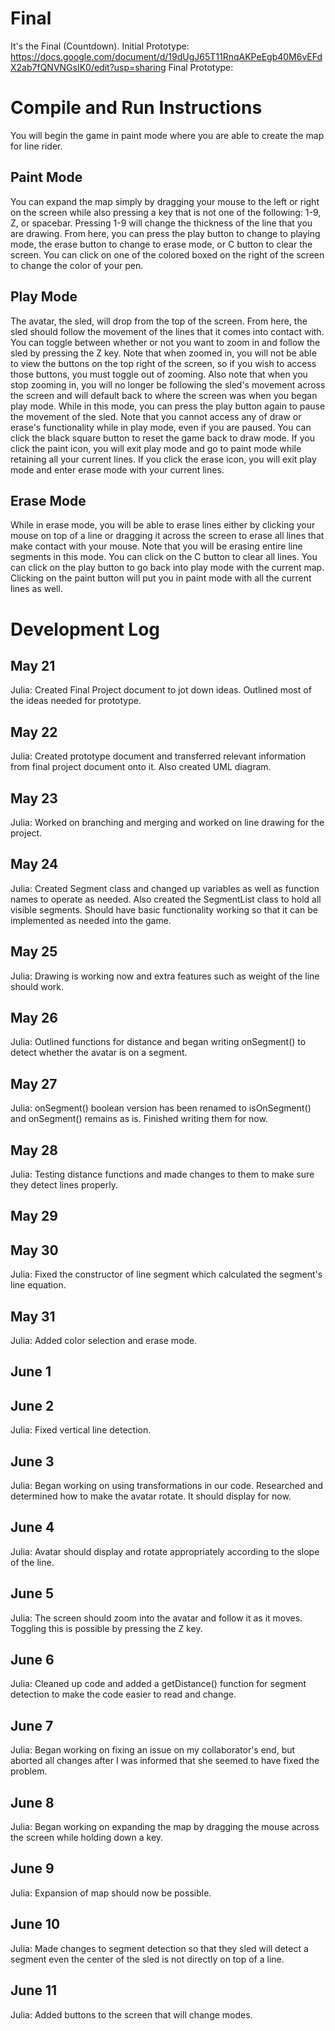# Final
It's the Final (Countdown).
Initial Prototype: https://docs.google.com/document/d/19dUgJ65T11RnqAKPeEgb40M6vEFdX2ab7fQNVNGsIK0/edit?usp=sharing
Final Prototype:

# Compile and Run Instructions
You will begin the game in paint mode where you are able to create the map for line rider. 

## Paint Mode
You can expand the map simply by dragging your mouse to the left or right on the screen while also pressing a key that is not one of the following: 1-9, Z, or spacebar. Pressing 1-9 will change the thickness of the line that you are drawing.
From here, you can press the play button to change to playing mode, the erase button to change to erase mode, or C button to clear the screen. 
You can click on one of the colored boxed on the right of the screen to change the color of your pen.

## Play Mode
The avatar, the sled, will drop from the top of the screen. From here, the sled should follow the movement of the lines that it comes into contact with. You can toggle between whether or not you want to zoom in and follow the sled by pressing the Z key. Note that when zoomed in, you will not be able to view the buttons on the top right of the screen, so if you wish to access those buttons, you must toggle out of zooming. Also note that when you stop zooming in, you will no longer be following the sled's movement across the screen and will default back to where the screen was when you began play mode.
While in this mode, you can press the play button again to pause the movement of the sled. Note that you cannot access any of draw or erase's functionality while in play mode, even if you are paused. You can click the black square button to reset the game back to draw mode. If you click the paint icon, you will exit play mode and go to paint mode while retaining all your current lines. If you click the erase icon, you will exit play mode and enter erase mode with your current lines.

## Erase Mode
While in erase mode, you will be able to erase lines either by clicking your mouse on top of a line or dragging it across the screen to erase all lines that make contact with your mouse. Note that you will be erasing entire line segments in this mode. 
You can click on the C button to clear all lines. You can click on the play button to go back into play mode with the current map. Clicking on the paint button will put you in paint mode with all the current lines as well. 

# Development Log

## May 21
Julia: Created Final Project document to jot down ideas. Outlined most of the ideas needed for prototype.

## May 22
Julia: Created prototype document and transferred relevant information from final project document onto it. Also created UML diagram.

## May 23
Julia: Worked on branching and merging and worked on line drawing for the project.

## May 24
Julia: Created Segment class and changed up variables as well as function names to operate as needed. Also created the SegmentList class to hold all visible segments. Should have basic functionality working so that it can be implemented as needed into the game.

## May 25
Julia: Drawing is working now and extra features such as weight of the line should work.

## May 26
Julia: Outlined functions for distance and began writing onSegment() to detect whether the avatar is on a segment.

## May 27
Julia: onSegment() boolean version has been renamed to isOnSegment() and onSegment() remains as is. Finished writing them for now.

## May 28
Julia: Testing distance functions and made changes to them to make sure they detect lines properly.

## May 29

## May 30
Julia: Fixed the constructor of line segment which calculated the segment's line equation.

## May 31
Julia: Added color selection and erase mode.

## June 1

## June 2
Julia: Fixed vertical line detection.

## June 3
Julia: Began working on using transformations in our code. Researched and determined how to make the avatar rotate. It should display for now.

## June 4
Julia: Avatar should display and rotate appropriately according to the slope of the line.

## June 5
Julia: The screen should zoom into the avatar and follow it as it moves. Toggling this is possible by pressing the Z key.

## June 6
Julia: Cleaned up code and added a getDistance() function for segment detection to make the code easier to read and change.

## June 7
Julia: Began working on fixing an issue on my collaborator's end, but aborted all changes after I was informed that she seemed to have fixed the problem.

## June 8
Julia: Began working on expanding the map by dragging the mouse across the screen while holding down a key.

## June 9
Julia: Expansion of map should now be possible.

## June 10
Julia: Made changes to segment detection so that they sled will detect a segment even the center of the sled is not directly on top of a line.

## June 11
Julia: Added buttons to the screen that will change modes.
